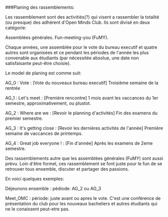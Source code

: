 ###Planing des rassemblements:

Les rassemblement sont des activitiés(?) qui visent a rassembler la totalité (ou presque) des adhérent d'Open Minds Club. Ils sont divisé en deux catégorie:

Assemblées générales.
Fun-meeting-you (FuMY).

Chaque années, une assemblée pour le vote du bureau executif et quatre autres sont organisées et ce pendant les périodes de l'année les plus convenable aux étudiants (par nécessitée absolue, une date non satisfaisante peut-être choisie).

Le model de planing est comme suit:

AG_0 : Vote : [Vote du nouveaux bureau executif] Troisième semaine de la rentrée

AG_1 : Let's meet : [Première rencontre] 1 mois avant les vaccances du 1er semestre, approximativement, ou plustot. 

AG_2 : Where are we : [Revoir le planning d'activités] Fin des examens du premier semestre. 

AG_3 : It's getting close : [Revoir les dernières activités de l'année] Première semaine de vaccances de printemps.

AG_4 : Great job everyone ! : [Fin d'année] Après les examens de 2eme semestre.

Des rassemblements autre que les assemblées générales (FuMY) sont aussi prévu. Loin d'être formel, ces rassemblement se font juste pour le fun de se retrouver tous ensemble, discuter et partager des passions.

En voici quelques exemples:

Déjeunons ensemble : pédiode: AG_2 ou AG_3

Meet_OMC : période: juste avant ou apres le vote. C'est une conférence de présentation du club pour les nouveaux bacheliers et autres étudiants qui ne le conaissent peut-etre pas.



